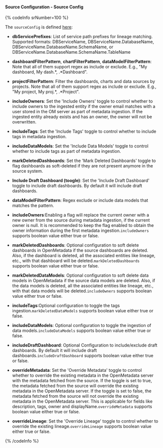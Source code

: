 #### Source Configuration - Source Config

{% codeInfo srNumber=100 %}

The `sourceConfig` is defined [here](https://github.com/open-metadata/OpenMetadata/blob/main/openmetadata-spec/src/main/resources/json/schema/metadataIngestion/dashboardServiceMetadataPipeline.json):

- **dbServicePrefixes**: List of service path prefixes for lineage matching. Supported formats: DBServiceName, DBServiceName.DatabaseName, DBServiceName.DatabaseName.SchemaName, or DBServiceName.DatabaseName.SchemaName.TableName

- **dashboardFilterPattern**, **chartFilterPattern**, **dataModelFilterPattern**: Note that all of them support regex as include or exclude. E.g., "My dashboard, My dash.*, .*Dashboard".

- **projectFilterPattern**: Filter the dashboards, charts and data sources by projects. Note that all of them support regex as include or exclude. E.g., "My project, My proj.*, .*Project".

- **includeOwners**: Set the 'Include Owners' toggle to control whether to include owners to the ingested entity if the owner email matches with a user stored in the OM server as part of metadata ingestion. If the ingested entity already exists and has an owner, the owner will not be overwritten.

- **includeTags**: Set the 'Include Tags' toggle to control whether to include tags in metadata ingestion.

- **includeDataModels**: Set the 'Include Data Models' toggle to control whether to include tags as part of metadata ingestion.

- **markDeletedDashboards**: Set the 'Mark Deleted Dashboards' toggle to flag dashboards as soft-deleted if they are not present anymore in the source system.

- **Include Draft Dashboard (toogle)**: Set the 'Include Draft Dashboard' toggle to include draft dashboards. By default it will include draft dashboards.

- **dataModelFilterPattern**: Regex exclude or include data models that matches the pattern.

- **includeOwners**:Enabling a flag will replace the current owner with a new owner from the source during metadata ingestion, if the current owner is null. It is recommended to keep the flag enabled to obtain the owner information during the first metadata ingestion.`includeOwners` supports boolean value either true or false.

- **markDeletedDashboards**: Optional configuration to soft delete dashboards in OpenMetadata if the source dashboards are deleted. Also, if the dashboard is deleted, all the associated entities like lineage, etc., with that dashboard will be deleted.`markDeletedDashboards` supports boolean value either true or false.

- **markDeletedDataModels**: Optional configuration to soft delete data models in OpenMetadata if the source data models are deleted. Also, if the data models is deleted, all the associated entities like lineage, etc., with that data models will be deleted.`includeOwners` supports boolean value either true or false.

- **includeTags**:Optional configuration to toggle the tags ingestion.`markDeletedDataModels` supports boolean value either true or false.

- **includeDataModels**: Optional configuration to toggle the ingestion of data models.`includeDataModels` supports boolean value either true or false.

- **includeDraftDashboard**: Optional Configuration to include/exclude draft dashboards. By default it will include draft dashboards.`includeDraftDashboard` supports boolean value either true or false.

- **overrideMetadata**: Set the 'Override Metadata' toggle to control whether to override the existing metadata in the OpenMetadata server with the metadata fetched from the source. If the toggle is set to true, the metadata fetched from the source will override the existing metadata in the OpenMetadata server. If the toggle is set to false, the metadata fetched from the source will not override the existing metadata in the OpenMetadata server. This is applicable for fields like description, tags, owner and displayName.`overrideMetadata` supports boolean value either true or false.

- **overrideLineage**: Set the 'Override Lineage' toggle to control whether to override the existing lineage.`overrideLineage` supports boolean value either true or false.

{% /codeInfo %}